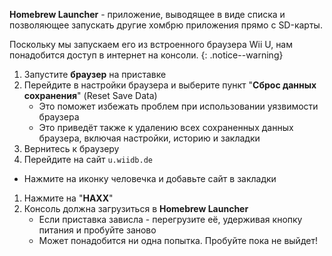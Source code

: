 **Homebrew Launcher** - приложение, выводящее в виде списка и позволяющее запускать другие хомбрю приложения прямо с SD-карты.

Поскольку мы запускаем его из встроенного браузера Wii U, нам понадобится доступ в интернет на консоли.
{: .notice--warning}

1. Запустите **браузер** на приставке
1. Перейдите в настройки браузера и выберите пункт "**Сброс данных сохранения**" (Reset Save Data)
	+ Это поможет избежать проблем при использовании уязвимости браузера
	+ Это приведёт также к удалению всех сохраненных данных браузера, включая настройки, историю и закладки
1. Вернитесь к браузеру
1. Перейдите на сайт `u.wiidb.de`
 * Нажмите на иконку человечка и добавьте сайт в закладки
1. Нажмите на "**HAXX**"
1. Консоль должна загрузиться в **Homebrew Launcher**
	* Если приставка зависла - перегрузите её, удерживая кнопку питания и пробуйте заново
	* Может понадобится ни одна попытка. Пробуйте пока не выйдет! 
